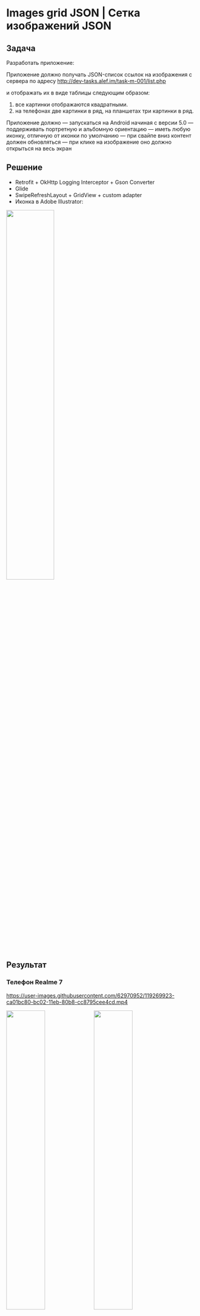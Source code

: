 # Images grid JSON | Сетка изображений JSON
## Задача
Разработать приложение:

Приложение должно получать JSON-список ссылок на изображения с сервера по адресу
http://dev-tasks.alef.im/task-m-001/list.php

и отображать их в виде таблицы следующим образом:
1) все картинки отображаются квадратными.
2) на телефонах две картинки в ряд, на планшетах три картинки в ряд.

Приложение должно
— запускаться на Android начиная с версии 5.0
— поддерживать портретную и альбомную ориентацию
— иметь любую иконку, отличную от иконки по умолчанию
— при свайпе вниз контент должен обновляться
— при клике на изображение оно должно открыться на весь экран
## Решение
* Retrofit + OkHttp Logging Interceptor + Gson Converter
* Glide
* SwipeRefreshLayout + GridView + custom adapter
* Иконка в Adobe Illustrator:
<img src="https://user-images.githubusercontent.com/62970952/119271015-434fde00-bc08-11eb-961b-6d06c80920dd.jpg" width="50%" height="50%">

## Результат
### Телефон Realme 7
https://user-images.githubusercontent.com/62970952/119269923-ca01bc80-bc02-11eb-80b8-cc8795cee4cd.mp4

<img src="https://user-images.githubusercontent.com/62970952/119269940-e4d43100-bc02-11eb-9230-2121f1f0c9d7.jpg" width="45%" height="45%"> <img src="https://user-images.githubusercontent.com/62970952/119269945-e7368b00-bc02-11eb-8fec-921f3bd0bc52.jpg" width="45%" height="45%">
<img src="https://user-images.githubusercontent.com/62970952/119269950-ed2c6c00-bc02-11eb-8a2c-e28cb7b631f4.jpg" width="45%" height="45%"> <img src="https://user-images.githubusercontent.com/62970952/119269954-ee5d9900-bc02-11eb-9e2a-c22b0033fa44.jpg" width="45%" height="45%">

### Планшет Pixel C (эмулятор)
https://user-images.githubusercontent.com/62970952/119269981-1947ed00-bc03-11eb-8b8f-0490782b69ee.mp4

<img src="https://user-images.githubusercontent.com/62970952/119269986-21079180-bc03-11eb-9e9b-bb6244739f3f.png" width="45%" height="45%"> <img src="https://user-images.githubusercontent.com/62970952/119269990-2369eb80-bc03-11eb-87f4-48492d7d5a1d.png" width="45%" height="45%">
<img src="https://user-images.githubusercontent.com/62970952/119269991-2664dc00-bc03-11eb-8052-cfbabc2bf82e.png" width="45%" height="45%"> <img src="https://user-images.githubusercontent.com/62970952/119269995-282e9f80-bc03-11eb-921f-c427f4b0d835.png" width="45%" height="45%">
